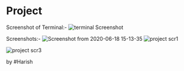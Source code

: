 # Project

Screenshot of Terminal:-
![terminal Screenshot](https://user-images.githubusercontent.com/65470222/85027446-3a45c980-b17a-11ea-99f2-a2a0a442328e.png)

Screenshots:-
![Screenshot from 2020-06-18 15-13-35](https://user-images.githubusercontent.com/65470222/85027872-b50ee480-b17a-11ea-8ab1-ebacc9ed43d8.png)
![project scr1](https://user-images.githubusercontent.com/65470222/85028120-facbad00-b17a-11ea-8654-c731491cf38e.png)

![project scr3](https://user-images.githubusercontent.com/65470222/85028133-fef7ca80-b17a-11ea-8547-b3185407c621.png)

by
#Harish 
